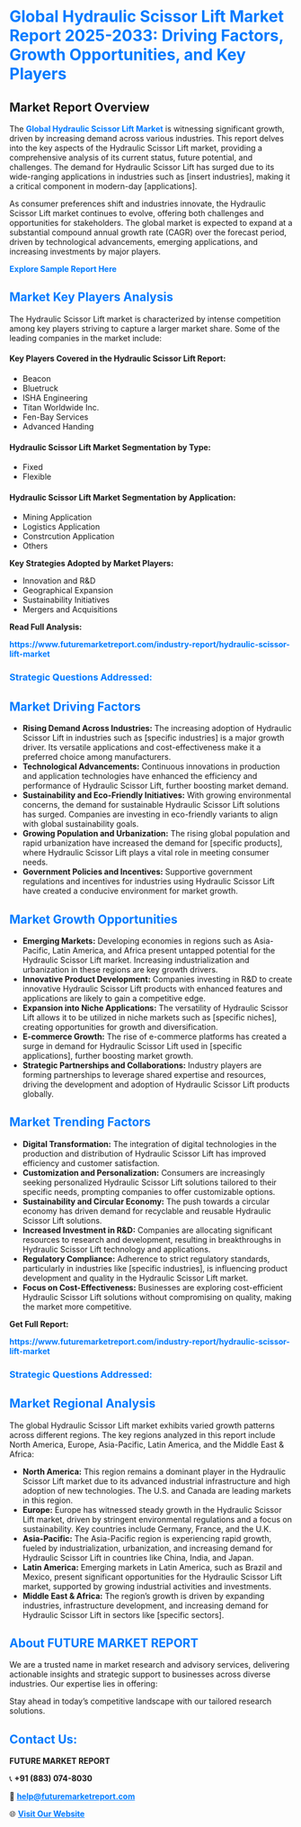 <h1 style="color: #007BFF;">Global Hydraulic Scissor Lift Market Report 2025-2033: Driving Factors, Growth Opportunities, and Key Players</h1>

<section id="overview">
<h2>Market Report Overview</h2>
<p>The <a href="https://www.futuremarketreport.com/industry-report/hydraulic-scissor-lift-market" style="color: #007BFF; text-decoration: none;"><strong>Global Hydraulic Scissor Lift Market</strong></a> is witnessing significant growth, driven by increasing demand across various industries. This report delves into the key aspects of the Hydraulic Scissor Lift market, providing a comprehensive analysis of its current status, future potential, and challenges. The demand for Hydraulic Scissor Lift has surged due to its wide-ranging applications in industries such as [insert industries], making it a critical component in modern-day [applications].</p>
<p>As consumer preferences shift and industries innovate, the Hydraulic Scissor Lift market continues to evolve, offering both challenges and opportunities for stakeholders. The global market is expected to expand at a substantial compound annual growth rate (CAGR) over the forecast period, driven by technological advancements, emerging applications, and increasing investments by major players.</p>
</section>

<section id="overview">
<p><a href="https://www.futuremarketreport.com/request-sample/reportId=61399" style="color: #007BFF; text-decoration: none;"><strong>Explore Sample Report Here</strong></a></p>
</section>

<section id="key-players">
<h2 style="color: #007BFF;">Market Key Players Analysis</h2>
<p>The Hydraulic Scissor Lift market is characterized by intense competition among key players striving to capture a larger market share. Some of the leading companies in the market include:</p>
<h4>Key Players Covered in the Hydraulic Scissor Lift Report:</h4>
<ul><li>Beacon</li><li>Bluetruck</li><li>ISHA Engineering</li><li>Titan Worldwide Inc.</li><li>Fen-Bay Services</li><li>Advanced Handing</li></ul>
<h4>Hydraulic Scissor Lift Market Segmentation by Type:</h4>
<ul><li>Fixed</li><li>Flexible</li></ul>

<h4>Hydraulic Scissor Lift Market Segmentation by Application:</h4>
<ul><li>Mining Application</li><li>Logistics Application</li><li>Constrcution Application</li><li>Others</li></ul>
<p><strong>Key Strategies Adopted by Market Players:</strong></p>
<ul>
<li>Innovation and R&D</li>
<li>Geographical Expansion</li>
<li>Sustainability Initiatives</li>
<li>Mergers and Acquisitions</li>
</ul>
</section>

<section>
<p><strong>Read Full Analysis: </strong></p><a href="https://www.futuremarketreport.com/industry-report/hydraulic-scissor-lift-market" style="color: #007BFF; text-decoration: none;"><strong>https://www.futuremarketreport.com/industry-report/hydraulic-scissor-lift-market</strong></a>
<h3 style="color: #007BFF;">Strategic Questions Addressed:</h3>
</section>

<section id="driving-factors">
<h2 style="color: #007BFF;">Market Driving Factors</h2>
<ul>
<li><strong>Rising Demand Across Industries:</strong> The increasing adoption of Hydraulic Scissor Lift in industries such as [specific industries] is a major growth driver. Its versatile applications and cost-effectiveness make it a preferred choice among manufacturers.</li>
<li><strong>Technological Advancements:</strong> Continuous innovations in production and application technologies have enhanced the efficiency and performance of Hydraulic Scissor Lift, further boosting market demand.</li>
<li><strong>Sustainability and Eco-Friendly Initiatives:</strong> With growing environmental concerns, the demand for sustainable Hydraulic Scissor Lift solutions has surged. Companies are investing in eco-friendly variants to align with global sustainability goals.</li>
<li><strong>Growing Population and Urbanization:</strong> The rising global population and rapid urbanization have increased the demand for [specific products], where Hydraulic Scissor Lift plays a vital role in meeting consumer needs.</li>
<li><strong>Government Policies and Incentives:</strong> Supportive government regulations and incentives for industries using Hydraulic Scissor Lift have created a conducive environment for market growth.</li>
</ul>
</section>

<section id="growth-opportunities">
<h2 style="color: #007BFF;">Market Growth Opportunities</h2>
<ul>
<li><strong>Emerging Markets:</strong> Developing economies in regions such as Asia-Pacific, Latin America, and Africa present untapped potential for the Hydraulic Scissor Lift market. Increasing industrialization and urbanization in these regions are key growth drivers.</li>
<li><strong>Innovative Product Development:</strong> Companies investing in R&D to create innovative Hydraulic Scissor Lift products with enhanced features and applications are likely to gain a competitive edge.</li>
<li><strong>Expansion into Niche Applications:</strong> The versatility of Hydraulic Scissor Lift allows it to be utilized in niche markets such as [specific niches], creating opportunities for growth and diversification.</li>
<li><strong>E-commerce Growth:</strong> The rise of e-commerce platforms has created a surge in demand for Hydraulic Scissor Lift used in [specific applications], further boosting market growth.</li>
<li><strong>Strategic Partnerships and Collaborations:</strong> Industry players are forming partnerships to leverage shared expertise and resources, driving the development and adoption of Hydraulic Scissor Lift products globally.</li>
</ul>
</section>

<section id="trending-factors">
<h2 style="color: #007BFF;">Market Trending Factors</h2>
<ul>
<li><strong>Digital Transformation:</strong> The integration of digital technologies in the production and distribution of Hydraulic Scissor Lift has improved efficiency and customer satisfaction.</li>
<li><strong>Customization and Personalization:</strong> Consumers are increasingly seeking personalized Hydraulic Scissor Lift solutions tailored to their specific needs, prompting companies to offer customizable options.</li>
<li><strong>Sustainability and Circular Economy:</strong> The push towards a circular economy has driven demand for recyclable and reusable Hydraulic Scissor Lift solutions.</li>
<li><strong>Increased Investment in R&D:</strong> Companies are allocating significant resources to research and development, resulting in breakthroughs in Hydraulic Scissor Lift technology and applications.</li>
<li><strong>Regulatory Compliance:</strong> Adherence to strict regulatory standards, particularly in industries like [specific industries], is influencing product development and quality in the Hydraulic Scissor Lift market.</li>
<li><strong>Focus on Cost-Effectiveness:</strong> Businesses are exploring cost-efficient Hydraulic Scissor Lift solutions without compromising on quality, making the market more competitive.</li>
</ul>
</section>

<section>
<p><strong>Get Full Report: </strong></p><a href="https://www.futuremarketreport.com/industry-report/hydraulic-scissor-lift-market" style="color: #007BFF; text-decoration: none;"><strong>https://www.futuremarketreport.com/industry-report/hydraulic-scissor-lift-market</strong></a>
<h3 style="color: #007BFF;">Strategic Questions Addressed:</h3>
</section>


<section id="regional-analysis">
<h2 style="color: #007BFF;">Market Regional Analysis</h2>
<p>The global Hydraulic Scissor Lift market exhibits varied growth patterns across different regions. The key regions analyzed in this report include North America, Europe, Asia-Pacific, Latin America, and the Middle East & Africa:</p>
<ul>
<li><strong>North America:</strong> This region remains a dominant player in the Hydraulic Scissor Lift market due to its advanced industrial infrastructure and high adoption of new technologies. The U.S. and Canada are leading markets in this region.</li>
<li><strong>Europe:</strong> Europe has witnessed steady growth in the Hydraulic Scissor Lift market, driven by stringent environmental regulations and a focus on sustainability. Key countries include Germany, France, and the U.K.</li>
<li><strong>Asia-Pacific:</strong> The Asia-Pacific region is experiencing rapid growth, fueled by industrialization, urbanization, and increasing demand for Hydraulic Scissor Lift in countries like China, India, and Japan.</li>
<li><strong>Latin America:</strong> Emerging markets in Latin America, such as Brazil and Mexico, present significant opportunities for the Hydraulic Scissor Lift market, supported by growing industrial activities and investments.</li>
<li><strong>Middle East & Africa:</strong> The region’s growth is driven by expanding industries, infrastructure development, and increasing demand for Hydraulic Scissor Lift in sectors like [specific sectors].</li>
</ul>
</section>

<footer>
<h2 style="color: #007BFF;">About FUTURE MARKET REPORT</h2>
<p>We are a trusted name in market research and advisory services, delivering actionable insights and strategic support to businesses across diverse industries. Our expertise lies in offering:</p>

<p>Stay ahead in today’s competitive landscape with our tailored research solutions.</p>

<h2 style="color: #007BFF;">Contact Us:</h2>
<p><strong>FUTURE MARKET REPORT</strong></p>
<p>📞 <strong>+91 (883) 074-8030</strong></p>
<p>📧 <strong><a href="mailto:help@futuremarketreport.com" style="color: #007BFF;">help@futuremarketreport.com</a></strong></p>
<p>🌐 <strong><a href="https://www.futuremarketreport.com/" style="color: #007BFF;">Visit Our Website</a></strong></p>
</footer>